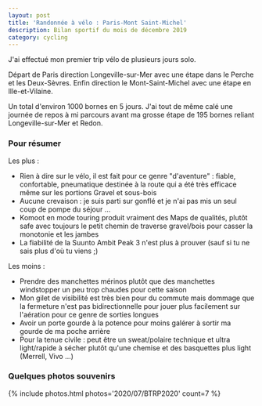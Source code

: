 ```yaml
---
layout: post
title: 'Randonnée à vélo : Paris-Mont Saint-Michel'
description: Bilan sportif du mois de décembre 2019
category: cycling
---
```


J'ai effectué mon premier trip vélo de plusieurs jours solo.

Départ de Paris direction Longeville-sur-Mer avec une étape dans le Perche
et les Deux-Sèvres. Enfin direction le Mont-Saint-Michel avec une étape en
Ille-et-Vilaine.

Un total d'environ 1000 bornes en 5 jours. J'ai tout de même calé une journée de
repos à mi parcours avant ma grosse étape de 195 bornes reliant
Longeville-sur-Mer et Redon.

### Pour résumer

Les plus :

- Rien à dire sur le vélo, il est fait pour ce genre "d'aventure" : fiable,
  confortable, pneumatique destinée à la route qui a été très efficace même sur
  les portions Gravel et sous-bois
- Aucune crevaison : je suis parti sur gonflé et je n'ai pas mis un seul coup de
  pompe du séjour ...
- Komoot en mode touring produit vraiment des Maps de qualités, plutôt safe avec
  toujours le petit chemin de traverse gravel/bois pour casser la monotonie et
  les jambes
- La fiabilité de la Suunto Ambit Peak 3 n'est plus à prouver (sauf si tu ne sais
  plus d'où tu viens ;)

Les moins :

- Prendre des manchettes mérinos plutôt que des manchettes windstopper
  un peu trop chaudes pour cette saison
- Mon gilet de visibilité est très bien pour du commute mais dommage que la
  fermeture n'est pas bidirectionnelle pour jouer plus facilement sur l'aération
  pour ce genre de sorties longues
- Avoir un porte gourde à la potence pour moins galérer à sortir ma gourde de
  ma poche arrière
- Pour la tenue civile : peut être un sweat/polaire technique et ultra
  light/rapide à sécher plutôt qu'une chemise et des basquettes plus light
  (Merrell, Vivo ...)

### Quelques photos souvenirs

{% include photos.html photos='2020/07/BTRP2020' count=7 %}

<!--
vim:setlocal spell spelllang=fr
-->
